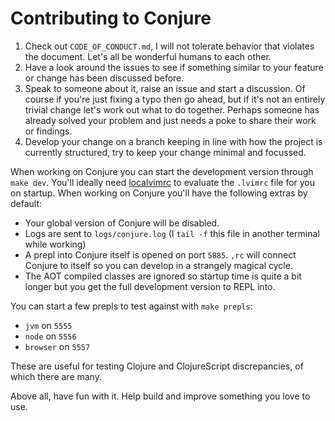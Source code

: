 # Contributing to Conjure

 1. Check out `CODE_OF_CONDUCT.md`, I will not tolerate behavior that violates the document. Let's all be wonderful humans to each other.
 2. Have a look around the issues to see if something similar to your feature or change has been discussed before.
 3. Speak to someone about it, raise an issue and start a discussion. Of course if you're just fixing a typo then go ahead, but if it's not an entirely trivial change let's work out what to do together. Perhaps someone has already solved your problem and just needs a poke to share their work or findings.
 4. Develop your change on a branch keeping in line with how the project is currently structured, try to keep your change minimal and focussed.

When working on Conjure you can start the development version through `make dev`. You'll ideally need [localvimrc][] to evaluate the `.lvimrc` file for you on startup. When working on Conjure you'll have the following extras by default:

 * Your global version of Conjure will be disabled.
 * Logs are sent to `logs/conjure.log` (I `tail -f` this file in another terminal while working)
 * A prepl into Conjure itself is opened on port `5885`. `,rc` will connect Conjure to itself so you can develop in a strangely magical cycle.
 * The AOT compiled classes are ignored so startup time is quite a bit longer but you get the full development version to REPL into.

You can start a few prepls to test against with `make prepls`:

 * `jvm` on `5555`
 * `node` on `5556`
 * `browser` on `5557`

These are useful for testing Clojure and ClojureScript discrepancies, of which there are many.

Above all, have fun with it. Help build and improve something you love to use.

[localvimrc]: https://github.com/embear/vim-localvimrc
